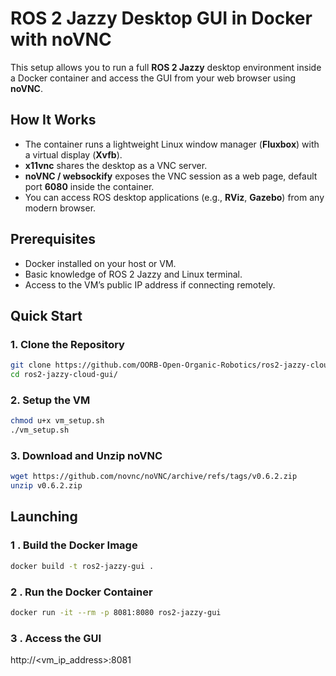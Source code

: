 # ROS 2 Jazzy Desktop GUI in Docker with noVNC

This setup allows you to run a full **ROS 2 Jazzy** desktop environment inside a Docker container and access the GUI from your web browser using **noVNC**.


## How It Works

- The container runs a lightweight Linux window manager (**Fluxbox**) with a virtual display (**Xvfb**).  
- **x11vnc** shares the desktop as a VNC server.  
- **noVNC / websockify** exposes the VNC session as a web page, default port **6080** inside the container.  
- You can access ROS desktop applications (e.g., **RViz**, **Gazebo**) from any modern browser.


## Prerequisites

- Docker installed on your host or VM.
- Basic knowledge of ROS 2 Jazzy and Linux terminal.
- Access to the VM’s public IP address if connecting remotely.


## Quick Start

### 1. Clone the Repository

```bash
git clone https://github.com/OORB-Open-Organic-Robotics/ros2-jazzy-cloud-gui.git
cd ros2-jazzy-cloud-gui/
```
### 2. Setup the VM
```bash
chmod u+x vm_setup.sh
./vm_setup.sh
```
### 3. Download and Unzip noVNC
```bash
wget https://github.com/novnc/noVNC/archive/refs/tags/v0.6.2.zip
unzip v0.6.2.zip
```
## Launching

### 1 . Build the Docker Image
 ```bash
 docker build -t ros2-jazzy-gui .
 ```
### 2 . Run the Docker Container
 ```bash
docker run -it --rm -p 8081:8080 ros2-jazzy-gui
 ```
### 3 . Access the GUI
http://<vm_ip_address>:8081
